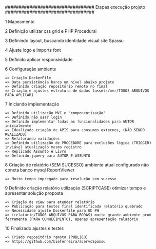 ################################# Etapas execução projeto #################################

1 Mapeamento 

2 Definição utilizar css grid e PHP Procedural

3 Definindo layout, buscando identidade visual site Spassu

4 Ajuste logo e imports font

5 Definido aplicar responsividade

6 Configuração ambiente

    => Criação DockerFile
    => Data persistência banco um nível abaixo projeto
    => Definido criação repositório remoto no final
    => Criação e ajustes estrutura de dados (assets/mer/TODOS ARQUIVOS PARA APLICAR)

7 Iniciando implementação

    => Definido utilização MVC e "componentização"
    => Definido não usar login
    => Definido implementar todas as funcionalidades para AUTOR inicialmente
    => Idealizado criação de APIS para consumos externos, (NÃO SENDO REALIZADO)
    => Refatorando validações
    => Definido utilização de PROCEDURE para exclusões lógica (TRIGGER) inviável atualização mesmo registro
    => Replicado Assunto e Livro
    => Definido jquery para AUTOR E ASSUNTO

8 Criação de relatório (SEM SUCESSO) ambiente atual configurado não coneta banco mysql ReportViewer

    => Muito tempo impregado para resolução sem sucesso

9 Definido criação relatório utilização (SCRIPTCASE) otimizar tempo e apresentar solução proposta

    => Criação de view para atender relatório
    => Publicação para testes final identificado relatório quebrado 
    => Necessidade ajuste Dockerfile para GD PH
    => (relatorio/TODOS ARQUIVOS PARA RODAS) muito grande ambiente prod ferramenta (PARA CONHECIMENTO), apenas apresentação relatório

10 Finalizado ajustes e testes

    => Criado repositório remoto (PUBLICO)
    => https://github.com/bieferreira/acervoSpassu
